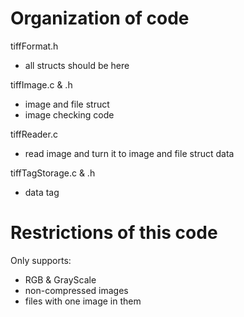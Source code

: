 
# Organization of code

tiffFormat.h
 - all structs should be here

tiffImage.c & .h
 - image and file struct
 - image checking code

tiffReader.c
 - read image and turn it to image and file struct data

tiffTagStorage.c & .h
 - data tag

# Restrictions of this code
  
Only supports:
 - RGB & GrayScale
 - non-compressed images
 - files with one image in them 

